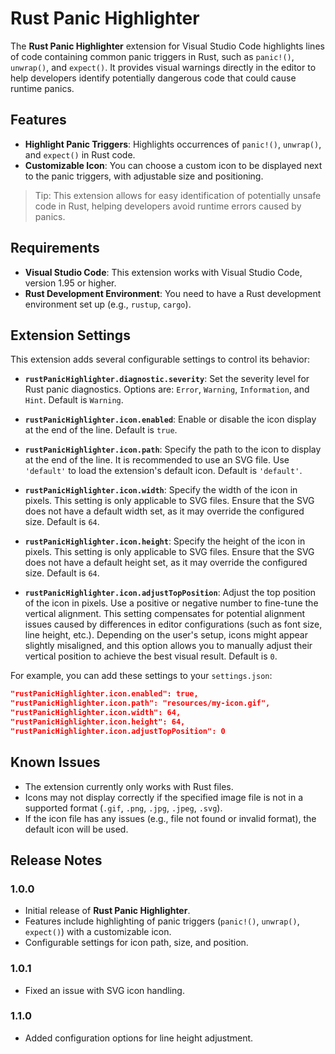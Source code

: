 # Rust Panic Highlighter

The **Rust Panic Highlighter** extension for Visual Studio Code highlights lines of code containing common panic triggers in Rust, such as `panic!()`, `unwrap()`, and `expect()`. It provides visual warnings directly in the editor to help developers identify potentially dangerous code that could cause runtime panics.

## Features

- **Highlight Panic Triggers**: Highlights occurrences of `panic!()`, `unwrap()`, and `expect()` in Rust code.
- **Customizable Icon**: You can choose a custom icon to be displayed next to the panic triggers, with adjustable size and positioning.

<!-- ![Rust Panic Highlighter](images/panic-highlighter.png) *(replace with actual image path)* -->

> Tip: This extension allows for easy identification of potentially unsafe code in Rust, helping developers avoid runtime errors caused by panics.

## Requirements

- **Visual Studio Code**: This extension works with Visual Studio Code, version 1.95 or higher.
- **Rust Development Environment**: You need to have a Rust development environment set up (e.g., `rustup`, `cargo`).

## Extension Settings

This extension adds several configurable settings to control its behavior:

* **`rustPanicHighlighter.diagnostic.severity`**: Set the severity level for Rust panic diagnostics. Options are: `Error`, `Warning`, `Information`, and `Hint`. Default is `Warning`.

* **`rustPanicHighlighter.icon.enabled`**: Enable or disable the icon display at the end of the line. Default is `true`.

* **`rustPanicHighlighter.icon.path`**: Specify the path to the icon to display at the end of the line. It is recommended to use an SVG file. Use `'default'` to load the extension's default icon. Default is `'default'`.

* **`rustPanicHighlighter.icon.width`**: Specify the width of the icon in pixels. This setting is only applicable to SVG files. Ensure that the SVG does not have a default width set, as it may override the configured size. Default is `64`.

* **`rustPanicHighlighter.icon.height`**: Specify the height of the icon in pixels. This setting is only applicable to SVG files. Ensure that the SVG does not have a default height set, as it may override the configured size. Default is `64`.

* **`rustPanicHighlighter.icon.adjustTopPosition`**: Adjust the top position of the icon in pixels. Use a positive or negative number to fine-tune the vertical alignment. This setting compensates for potential alignment issues caused by differences in editor configurations (such as font size, line height, etc.). Depending on the user's setup, icons might appear slightly misaligned, and this option allows you to manually adjust their vertical position to achieve the best visual result. Default is `0`.

For example, you can add these settings to your `settings.json`:

```json
"rustPanicHighlighter.icon.enabled": true,
"rustPanicHighlighter.icon.path": "resources/my-icon.gif",
"rustPanicHighlighter.icon.width": 64,
"rustPanicHighlighter.icon.height": 64,
"rustPanicHighlighter.icon.adjustTopPosition": 0
```

## Known Issues

- The extension currently only works with Rust files.
- Icons may not display correctly if the specified image file is not in a supported format (`.gif`, `.png`, `.jpg`, `.jpeg`, `.svg`).
- If the icon file has any issues (e.g., file not found or invalid format), the default icon will be used.

## Release Notes

### 1.0.0

- Initial release of **Rust Panic Highlighter**.
- Features include highlighting of panic triggers (`panic!()`, `unwrap()`, `expect()`) with a customizable icon.
- Configurable settings for icon path, size, and position.

### 1.0.1

- Fixed an issue with SVG icon handling.

### 1.1.0

- Added configuration options for line height adjustment.